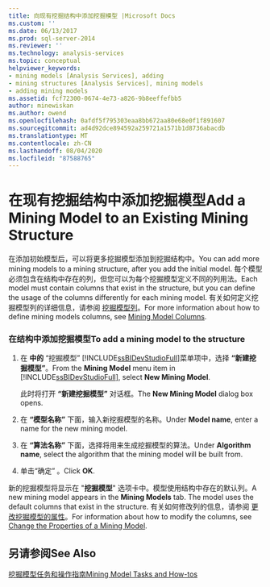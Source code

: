 ```yaml
---
title: 向现有挖掘结构中添加挖掘模型 |Microsoft Docs
ms.custom: ''
ms.date: 06/13/2017
ms.prod: sql-server-2014
ms.reviewer: ''
ms.technology: analysis-services
ms.topic: conceptual
helpviewer_keywords:
- mining models [Analysis Services], adding
- mining structures [Analysis Services], mining models
- adding mining models
ms.assetid: fcf72300-0674-4e73-a826-9b8eeffefbb5
author: minewiskan
ms.author: owend
ms.openlocfilehash: 0afdf5f795303eaa8bb672aa80e68e0f1f891607
ms.sourcegitcommit: ad4d92dce894592a259721a1571b1d8736abacdb
ms.translationtype: MT
ms.contentlocale: zh-CN
ms.lasthandoff: 08/04/2020
ms.locfileid: "87588765"
---
```

# <a name="add-a-mining-model-to-an-existing-mining-structure"></a><span data-ttu-id="0ddac-102">在现有挖掘结构中添加挖掘模型</span><span class="sxs-lookup"><span data-stu-id="0ddac-102">Add a Mining Model to an Existing Mining Structure</span></span>
  <span data-ttu-id="0ddac-103">在添加初始模型后，可以将更多挖掘模型添加到挖掘结构中。</span><span class="sxs-lookup"><span data-stu-id="0ddac-103">You can add more mining models to a mining structure, after you add the initial model.</span></span> <span data-ttu-id="0ddac-104">每个模型必须包含在结构中存在的列，但您可以为每个挖掘模型定义不同的列用法。</span><span class="sxs-lookup"><span data-stu-id="0ddac-104">Each model must contain columns that exist in the structure, but you can define the usage of the columns differently for each mining model.</span></span> <span data-ttu-id="0ddac-105">有关如何定义挖掘模型列的详细信息，请参阅 [挖掘模型列](mining-model-columns.md)。</span><span class="sxs-lookup"><span data-stu-id="0ddac-105">For more information about how to define mining models columns, see [Mining Model Columns](mining-model-columns.md).</span></span>  
  
### <a name="to-add-a-mining-model-to-the-structure"></a><span data-ttu-id="0ddac-106">在结构中添加挖掘模型</span><span class="sxs-lookup"><span data-stu-id="0ddac-106">To add a mining model to the structure</span></span>  
  
1.  <span data-ttu-id="0ddac-107">在 **中的** “挖掘模型” [!INCLUDE[ssBIDevStudioFull](../../includes/ssbidevstudiofull-md.md)]菜单项中，选择 **“新建挖掘模型”**。</span><span class="sxs-lookup"><span data-stu-id="0ddac-107">From the **Mining Model** menu item in [!INCLUDE[ssBIDevStudioFull](../../includes/ssbidevstudiofull-md.md)], select **New Mining Model**.</span></span>  
  
     <span data-ttu-id="0ddac-108">此时将打开 **“新建挖掘模型”** 对话框。</span><span class="sxs-lookup"><span data-stu-id="0ddac-108">The **New Mining Model** dialog box opens.</span></span>  
  
2.  <span data-ttu-id="0ddac-109">在 **“模型名称”** 下面，输入新挖掘模型的名称。</span><span class="sxs-lookup"><span data-stu-id="0ddac-109">Under **Model name**, enter a name for the new mining model.</span></span>  
  
3.  <span data-ttu-id="0ddac-110">在 **“算法名称”** 下面，选择将用来生成挖掘模型的算法。</span><span class="sxs-lookup"><span data-stu-id="0ddac-110">Under **Algorithm name**, select the algorithm that the mining model will be built from.</span></span>  
  
4.  <span data-ttu-id="0ddac-111">单击“确定”  。</span><span class="sxs-lookup"><span data-stu-id="0ddac-111">Click **OK**.</span></span>  
  
 <span data-ttu-id="0ddac-112">新的挖掘模型将显示在 "**挖掘模型**" 选项卡中。模型使用结构中存在的默认列。</span><span class="sxs-lookup"><span data-stu-id="0ddac-112">A new mining model appears in the **Mining Models** tab. The model uses the default columns that exist in the structure.</span></span> <span data-ttu-id="0ddac-113">有关如何修改列的信息，请参阅 [更改挖掘模型的属性](change-the-properties-of-a-mining-model.md)。</span><span class="sxs-lookup"><span data-stu-id="0ddac-113">For information about how to modify the columns, see [Change the Properties of a Mining Model](change-the-properties-of-a-mining-model.md).</span></span>  
  
## <a name="see-also"></a><span data-ttu-id="0ddac-114">另请参阅</span><span class="sxs-lookup"><span data-stu-id="0ddac-114">See Also</span></span>  
 [<span data-ttu-id="0ddac-115">挖掘模型任务和操作指南</span><span class="sxs-lookup"><span data-stu-id="0ddac-115">Mining Model Tasks and How-tos</span></span>](mining-model-tasks-and-how-tos.md)  
  
  
